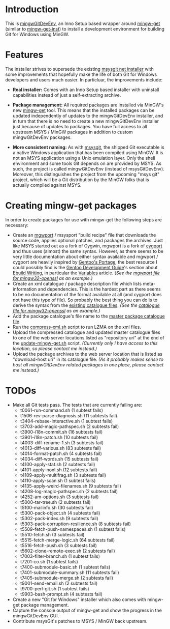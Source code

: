 # Introduction

This is [mingwGitDevEnv](https://github.com/sschuberth/mingwGitDevEnv), an Inno Setup based wrapper around [mingw-get](http://sourceforge.net/projects/mingw/files/Installer/mingw-get/) (similar to [mingw-get-inst](http://sourceforge.net/projects/mingw/files/Installer/mingw-get-inst/)) to install a development environment for building Git for Windows using MinGW.

# Features

The installer strives to supersede the existing [msysgit net installer](http://code.google.com/p/msysgit/downloads/list?q=netinstall) with some improvements that hopefully make the life of both Git for Windows developers and users much easier. In particluar, the improvements include:

* **Real installer:** Comes with an Inno Setup based installer with uninstall capabilities instead of just a self-extracting archive.

* **Package management:** All required packages are installed via MinGW's new [mingw-get](http://sourceforge.net/projects/mingw/files/Installer/mingw-get/) tool. This means that the installed packages can be updated independently of updates to the mingwGitDevEnv installer, and in turn that there is no need to create a new mingwGitDevEnv installer just because of updates to packages. You have full access to all upstream MSYS / MinGW packages in addition to custom mingwGitDevEnv packages.

* **More consistent naming:** As with [msysgit](http://code.google.com/p/msysgit/), the shipped Git executable is a native Windows application that has been compiled using MinGW. It is not an MSYS application using a Unix emulation layer. Only the shell environment and some tools Git depends on are provided by MSYS. As such, the project is called mingwGitDevEnv (instead of msysGitDevEnv). Moreover, this distinguishes the project from the upcoming "msys git" project, which will be a Git distribution by the MinGW folks that is actually compiled against MSYS.

# Creating mingw-get packages

In order to create packages for use with mingw-get the following steps are necessary:

* Create an [mgwport](http://gitorious.org/mgwport/mgwport/blobs/master/README) / msysport "build recipe" file that downloads the source code, applies optional patches, and packages the archives. Just like MSYS started out as a fork of Cygwin, mgwport is a fork of [cygport](http://sourceware.org/cygwinports/) and thus uses (almost) the same syntax. However, as there seems to be very little documentation about either syntax available and mgwport / cygport are heavily inspired by [Gentoo's Portage](http://en.gentoo-wiki.com/wiki/Portage), the best resource I could possibly find is the [Gentoo Development Guide](http://devmanual.gentoo.org/)'s section about [Ebuild Writing](http://devmanual.gentoo.org/ebuild-writing/), in particular the [Variables](http://devmanual.gentoo.org/ebuild-writing/variables/) article. _(See the [mgwport file for mingw32-openssl](https://github.com/sschuberth/mingwGitDevEnv/blob/master/root/packages/mingw32-openssl/openssl-1.0.0j-1.mgwport) as an example.)_
* Create an xml catalogue / package description file which lists meta-information and dependencies. This is the hardest part as there seems to be no documentation of the format available at all (and cygport does not have this type of file). So probably the best thing you can do is to derive the syntax from the [existing catalogue files](http://sourceforge.net/projects/mingw/files/Installer/mingw-get/catalogue/). _(See the [catalogue file for mingw32-openssl](https://github.com/sschuberth/mingwGitDevEnv/blob/master/root/packages/mingw32-openssl.xml) as an example.)_
* Add the package catalogue's file name to the [master package catalogue file](https://github.com/sschuberth/mingwGitDevEnv/blob/master/root/packages/mingwgitdevenv-package-list.xml).
* Run the [compress-xml.sh](https://github.com/sschuberth/mingwGitDevEnv/blob/master/root/packages/compress-xml.sh) script to run LZMA on the xml files.
* Upload the compressed catalogue and updated master catalogue files to one of the web server locations listed as "repository uri" at the end of the [update-mingw-get.sh](https://github.com/sschuberth/mingwGitDevEnv/blob/master/update-mingw-get.sh) script. _(Currently only I have access to this location, so please contact me instead.)_
* Upload the package archives to the web server location that is listed as "download-host uri" in its catalogue file. _(As it probably makes sense to host all mingwGitDevEnv related packages in one place, please contact me instead.)_

# TODOs

* Make all Git tests pass. The tests that are currently failing are:
  * t0061-run-command.sh (1 subtest fails)
  * t1506-rev-parse-diagnosis.sh (11 subtests fail)
  * t3404-rebase-interactive.sh (1 subtest fails)
  * t3703-add-magic-pathspec.sh (2 subtests fail)
  * t3900-i18n-commit.sh (16 subtests fail)
  * t3901-i18n-patch.sh (10 subtests fail)
  * t4003-diff-rename-1.sh (3 subtests fail)
  * t4013-diff-various.sh (83 subtests fail)
  * t4014-format-patch.sh (4 subtests fail)
  * t4034-diff-words.sh (15 subtests fail)
  * t4100-apply-stat.sh (2 subtests fail)
  * t4101-apply-nonl.sh (12 subtests fail)
  * t4109-apply-multifrag.sh (3 subtests fail)
  * t4110-apply-scan.sh (1 subtest fails)
  * t4135-apply-weird-filenames.sh (9 subtests fail)
  * t4208-log-magic-pathspec.sh (2 subtests fail)
  * t4252-am-options.sh (3 subtests fail)
  * t5000-tar-tree.sh (2 subtests fail)
  * t5100-mailinfo.sh (30 subtests fail)
  * t5300-pack-object.sh (4 subtests fail)
  * t5302-pack-index.sh (9 subtests fail)
  * t5303-pack-corruption-resilience.sh (8 subtests fail)
  * t5509-fetch-push-namespaces.sh (1 subtest fails)
  * t5510-fetch.sh (3 subtests fail)
  * t5515-fetch-merge-logic.sh (64 subtests fail)
  * t5516-fetch-push.sh (3 subtests fail)
  * t5602-clone-remote-exec.sh (2 subtests fail)
  * t7003-filter-branch.sh (1 subtest fails)
  * t7201-co.sh (1 subtest fails)
  * t7400-submodule-basic.sh (1 subtest fails)
  * t7401-submodule-summary.sh (11 subtests fail)
  * t7405-submodule-merge.sh (2 subtests fail)
  * t9001-send-email.sh (2 subtests fail)
  * t9700-perl-git.sh (1 subtest fails)
  * t9903-bash-prompt.sh (4 subtests fail)
* Create a new "Git for Windows" installer which also comes with mingw-get package management.
* Capture the console output of mingw-get and show the progress in the mingwGitDevEnv GUI.
* Contribute msysGit's patches to MSYS / MinGW back upstream.
